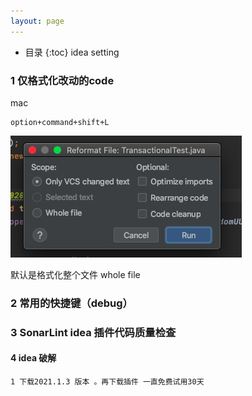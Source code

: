 ```yaml
---
layout: page
---
```

*  目录
{:toc}
idea setting

### 1 仅格式化改动的code

mac

```
option+command+shift+L   
```

![image-20201209104646433](/images/image-20201209104646433.png)



默认是格式化整个文件 whole file



### 2 常用的快捷键（debug）



### 3 SonarLint idea 插件代码质量检查



#### 4 idea 破解

```
1 下载2021.1.3 版本 。再下载插件 一直免费试用30天
```





